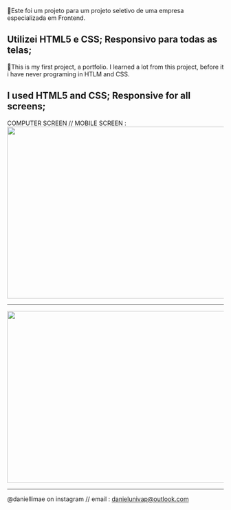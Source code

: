 📢Este foi um projeto para um projeto seletivo de uma empresa especializada em Frontend.

Utilizei HTML5 e CSS;
Responsivo para todas as telas;
---------------------------------------------------

📢This is my first project, a portfolio.
I learned a lot from this project, before it i have never programing in HTLM and CSS.

I used HTML5 and CSS;
Responsive for all screens;
-----------------------------------------------

COMPUTER SCREEN // MOBILE SCREEN :
<img src="https://media.giphy.com/media/G1cZjz5xhvF0As9AlS/giphy.gif" width="800" height="400" />

-----------------------------------------------------

<img src="https://media.giphy.com/media/5U2iiDTawxVCgjE4UJ/giphy.gif" width="800" height="400" />

--------------------------------------------------


@daniellimae on instagram //
email : danielunivap@outlook.com
